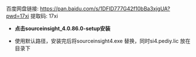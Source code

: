 
百度网盘链接: https://pan.baidu.com/s/1DFID777G42f10bBa3xjgUA?pwd=17xi 提取码: 17xi 

- **点击sourceinsight_4.0.86.0-setup安装**

- 使用默认路径，安装完后将sourceinsight4.exe 替换，同时si4.pediy.lic 放在目录下